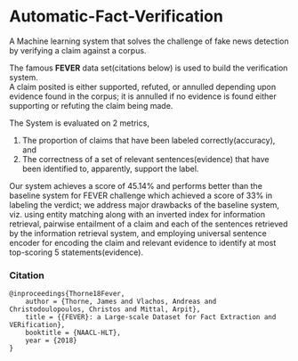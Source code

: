 # Automatic-Fact-Verification
A Machine learning system that solves the challenge of fake news detection by verifying a claim against a corpus.  

The famous **FEVER** data set(citations below) is used to build the verification system.  
A claim posited is either supported, refuted, or annulled depending upon evidence found in the corpus; it is annulled if no evidence is found either supporting or refuting the claim being made.  

The System is evaluated on 2 metrics,  
1. The proportion of claims that have been labeled correctly(accuracy), and  
2. The correctness of a set of relevant sentences(evidence) that have been identified to, apparently, support the label.  

Our system achieves a score of 45.14% and performs better than the baseline system for FEVER challenge which achieved a score of 33% in labeling the verdict; we address major drawbacks of the baseline system, viz. using entity matching along with an inverted index for information retrieval, pairwise entailment of a claim and each of the sentences retrieved by the information retrieval system, and employing universal sentence encoder for encoding the claim and relevant evidence to identify at most top-scoring 5 statements(evidence).
### Citation
```
@inproceedings{Thorne18Fever,  
    author = {Thorne, James and Vlachos, Andreas and Christodoulopoulos, Christos and Mittal, Arpit},  
    title = {{FEVER}: a Large-scale Dataset for Fact Extraction and VERification},  
    booktitle = {NAACL-HLT},  
    year = {2018}  
}
```
